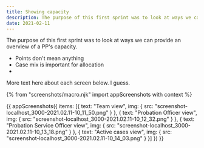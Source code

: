 ```yaml
---
title: Showing capacity
description: The purpose of this first sprint was to look at ways we can provide an overview of a PP's capacity.
date: 2021-02-11
---
```


The purpose of this first sprint was to look at ways we can provide an overview of a PP's capacity.

- Points don't mean anything
- Case mix is important for allocation
- 

More text here about each screen below. I guess.

{% from "screenshots/macro.njk" import appScreenshots with context %}

{{ appScreenshots({
  items: [{
      text: "Team view",
      img: { src: "screenshot-localhost_3000-2021.02.11-10_11_50.png" }
    }, {
      text: "Probation Officer view",
      img: { src: "screenshot-localhost_3000-2021.02.11-10_12_32.png" }
    }, {
      text: "Probation Service Officer view",
      img: { src: "screenshot-localhost_3000-2021.02.11-10_13_18.png" }
    }, {
      text: "Active cases view",
      img: { src: "screenshot-localhost_3000-2021.02.11-10_14_03.png" }
    }]
}) }}
